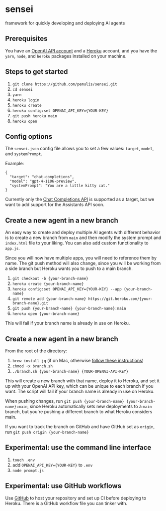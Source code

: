 # sensei
framework for quickly developing and deploying AI agents

## Prerequisites

You have an [OpenAI API account](https://openai.com/blog/openai-api) and a [Heroku](https://signup.heroku.com/) account, and you have the `yarn`, `node`, and `heroku` packages installed on your machine.

## Steps to get started

1. `git clone https://github.com/pemulis/sensei.git`
2. `cd sensei`
3. `yarn`
4. `heroku login`
5. `heroku create`
6. `heroku config:set OPENAI_API_KEY={YOUR-KEY}`
7. `git push heroku main`
8. `heroku open`

## Config options

The `sensei.json` config file allows you to set a few values: `target`, `model`, and `systemPrompt`.

Example:

```
{
  "target": "chat-completions",
  "model": "gpt-4-1106-preview",
  "systemPrompt": "You are a little kitty cat."
}
```

Currently only the [Chat Completions API](https://platform.openai.com/docs/guides/text-generation/chat-completions-api) is supported as a target, but we want to add support for the Assistants API soon.

## Create a new agent in a new branch

An easy way to create and deploy multiple AI agents with different behavior is to create a new branch from `main` and then modify the system prompt and `index.html` file to your liking. You can also add custom functionality to `app.js`.

Since you will now have multiple apps, you will need to reference them by name. The git push method will also change, since you will be working from a side branch but Heroku wants you to push to a main branch.

1. `git checkout -b {your-branch-name}`
2. `heroku create {your-branch-name}`
3. `heroku config:set OPENAI_API_KEY={YOUR-KEY} --app {your-branch-name}`
4. `git remote add {your-branch-name} https://git.heroku.com/{your-branch-name}.git`
5. `git push {your-branch-name} {your-branch-name}:main`
6. `heroku open {your-branch-name}`

This will fail if your branch name is already in use on Heroku.

## Create a new agent in a new branch

From the root of the directory:

1. `brew install jq` (if on Mac, otherwise [follow these instructions](https://jqlang.github.io/jq/download/))
2. `chmod +x branch.sh`
3. `./branch.sh {your-branch-name} {YOUR-OPENAI-API-KEY}`

This will create a new branch with that name, deploy it to Heroku, and set it up with your OpenAI API key, which can be unique to each branch if you want. The script will fail if your branch name is already in use on Heroku.

When pushing changes, run `git push {your-branch-name} {your-branch-name}:main`, since Heroku automatically sets new deployments to a `main` branch, but you're pushing a different branch to what Heroku considers main.

If you want to track the branch on GitHub and have GitHub set as `origin`, run `git push origin {your-branch-name}`

## Experimental: use the command line interface

1. `touch .env`
2. add `OPENAI_API_KEY={YOUR-KEY}` to `.env`
3. `node prompt.js`

## Experimental: use GitHub workflows

Use [GitHub](https://github.com/) to host your repository and set up CI before deploying to Heroku. There is a GitHub workflow file you can tinker with. 